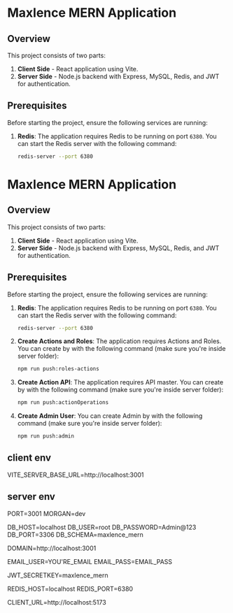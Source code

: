 # Maxlence MERN Application

## Overview

This project consists of two parts:
1. **Client Side** - React application using Vite.
2. **Server Side** - Node.js backend with Express, MySQL, Redis, and JWT for authentication.

## Prerequisites

Before starting the project, ensure the following services are running:

1. **Redis**:
   The application requires Redis to be running on port `6380`. You can start the Redis server with the following command:
   ```bash
   redis-server --port 6380
# Maxlence MERN Application

## Overview

This project consists of two parts:
1. **Client Side** - React application using Vite.
2. **Server Side** - Node.js backend with Express, MySQL, Redis, and JWT for authentication.

## Prerequisites

Before starting the project, ensure the following services are running:

1. **Redis**:
   The application requires Redis to be running on port `6380`. You can start the Redis server with the following command:
   ```bash
   redis-server --port 6380

2. **Create Actions and Roles**:
   The application requires Actions and Roles. You can create by with the following command (make sure you're inside server folder):
   ```bash
   npm run push:roles-actions
   
3. **Create Action API**:
   The application requires API master. You can create by with the following command (make sure you're inside server folder):
   ```bash
   npm run push:actionOperations
   
4. **Create Admin User**:
    You can create Admin by with the following command (make sure you're inside server folder):
   ```bash
   npm run push:admin


## client env
VITE_SERVER_BASE_URL=http://localhost:3001

## server env
PORT=3001
MORGAN=dev

DB_HOST=localhost
DB_USER=root
DB_PASSWORD=Admin@123
DB_PORT=3306
DB_SCHEMA=maxlence_mern

DOMAIN=http://localhost:3001

EMAIL_USER=YOU'RE_EMAIL
EMAIL_PASS=EMAIL_PASS

JWT_SECRETKEY=maxlence_mern

REDIS_HOST=localhost
REDIS_PORT=6380

CLIENT_URL=http://localhost:5173
